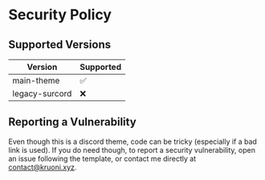 # Security Policy

## Supported Versions

| Version | Supported          |
| ------- | ------------------ |
| main-theme  | :white_check_mark: |
| legacy-surcord  | :x:                |

## Reporting a Vulnerability

Even though this is a discord theme, code can be tricky (especially if a bad link is used).
If you do need though, to report a security vulnerability, open an issue following the template, or contact me directly at contact@kruoni.xyz.
